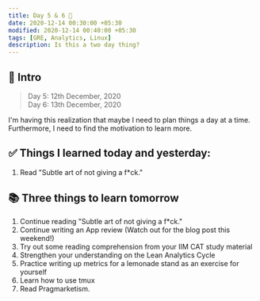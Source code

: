 ```yaml
---
title: Day 5 & 6 🍊
date: 2020-12-14 00:30:00 +05:30
modified: 2020-12-14 00:40:00 +05:30
tags: [GRE, Analytics, Linux]
description: Is this a two day thing?
---
```


## 📩 Intro

> Day 5: 12th December, 2020 <br>
> Day 6: 13th December, 2020

I'm having this realization that maybe I need to plan things a day at a time. Furthermore, I need to find the motivation to learn more.

## ✅ Things I learned today and yesterday:

1. Read "Subtle art of not giving a f*ck."

## 📚 Three things to learn tomorrow

1. Continue reading "Subtle art of not giving a f*ck."
2. Continue writing an App review (Watch out for the blog post this weekend!)
3. Try out some reading comprehension from your IIM CAT study material
4. Strengthen your understanding on the Lean Analytics Cycle
5. Practice writing up metrics for a lemonade stand as an exercise for yourself
6. Learn how to use tmux
7. Read Pragmarketism.
